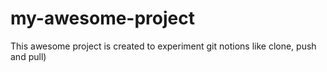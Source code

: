 # my-awesome-project

This awesome project is created to experiment git notions like clone, push and pull)
